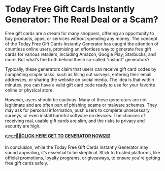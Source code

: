 # Today Free Gift Cards Instantly Generator: The Real Deal or a Scam?

Free gift cards are a dream for many shoppers, offering an opportunity to buy products, apps, or services without spending any money. The concept of the Today Free Gift Cards Instantly Generator has caught the attention of countless online users, promising an effortless way to generate free gift cards for various retailers, including Amazon, Google Play, Starbucks, and more. But what’s the truth behind these so-called “instant” generators?

Typically, these generators claim that users can receive gift card codes by completing simple tasks, such as filling out surveys, entering their email addresses, or sharing the website on social media. The idea is that within minutes, you can have a valid gift card code ready to use for your favorite online or physical store.

However, users should be cautious. Many of these generators are not legitimate and are often part of phishing scams or malware schemes. They may ask for personal information, push users to complete unnecessary surveys, or even install harmful software on devices. The chances of receiving real, usable gift cards are slim, and the risks to privacy and security are high.

[**👉👉🎯🎯CLICK HERE GET TO GENERATOR NOW☑️☑️**](https://free-tools.raj-solution.com/958f890)

In conclusion, while the Today Free Gift Cards Instantly Generator may sound appealing, it’s essential to be skeptical. Stick to trusted platforms, like official promotions, loyalty programs, or giveaways, to ensure you're getting free gift cards safely.

